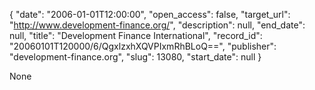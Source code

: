 {
  "date": "2006-01-01T12:00:00", 
  "open_access": false, 
  "target_url": "http://www.development-finance.org/", 
  "description": null, 
  "end_date": null, 
  "title": "Development Finance International", 
  "record_id": "20060101T120000/6/QgxlzxhXQVPIxmRhBLoQ==", 
  "publisher": "development-finance.org", 
  "slug": 13080, 
  "start_date": null
}

None